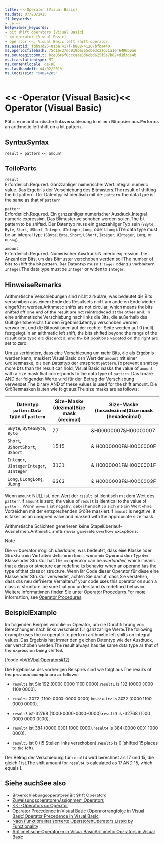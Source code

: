```yaml
---
title: <<-Operator (Visual Basic)
ms.date: 07/20/2015
f1_keywords:
- vb.<<
helpviewer_keywords:
- bit shift operators [Visual Basic]
- << operator [Visual Basic]
- operator <<, Visual Basic left shift operator
ms.assetid: fdb93d25-81ba-417f-b808-41207bfb8440
ms.openlocfilehash: 75c16c27dc919ba365cbe3c28c61a1e46496b0ae
ms.sourcegitcommit: bce0586f0cccaae6d6cbd625d5a7b824d1d3de4b
ms.translationtype: MT
ms.contentlocale: de-DE
ms.lasthandoff: 04/02/2019
ms.locfileid: "58824285"
---
```

# <a name="-operator-visual-basic"></a><span data-ttu-id="a5baf-102">\<\< -Operator (Visual Basic)</span><span class="sxs-lookup"><span data-stu-id="a5baf-102">\<\< Operator (Visual Basic)</span></span>
<span data-ttu-id="a5baf-103">Führt eine arithmetische linksverschiebung in einem Bitmuster aus.</span><span class="sxs-lookup"><span data-stu-id="a5baf-103">Performs an arithmetic left shift on a bit pattern.</span></span>  
  
## <a name="syntax"></a><span data-ttu-id="a5baf-104">Syntax</span><span class="sxs-lookup"><span data-stu-id="a5baf-104">Syntax</span></span>  
  
```  
result = pattern << amount  
```  
  
## <a name="parts"></a><span data-ttu-id="a5baf-105">Teile</span><span class="sxs-lookup"><span data-stu-id="a5baf-105">Parts</span></span>  
 `result`  
 <span data-ttu-id="a5baf-106">Erforderlich.</span><span class="sxs-lookup"><span data-stu-id="a5baf-106">Required.</span></span> <span data-ttu-id="a5baf-107">Ganzzahliger numerischer Wert.</span><span class="sxs-lookup"><span data-stu-id="a5baf-107">Integral numeric value.</span></span> <span data-ttu-id="a5baf-108">Das Ergebnis der Verschiebung des Bitmusters.</span><span class="sxs-lookup"><span data-stu-id="a5baf-108">The result of shifting the bit pattern.</span></span> <span data-ttu-id="a5baf-109">Der Datentyp ist identisch mit der `pattern`.</span><span class="sxs-lookup"><span data-stu-id="a5baf-109">The data type is the same as that of `pattern`.</span></span>  
  
 `pattern`  
 <span data-ttu-id="a5baf-110">Erforderlich.</span><span class="sxs-lookup"><span data-stu-id="a5baf-110">Required.</span></span> <span data-ttu-id="a5baf-111">Ein ganzzahliger numerischer Ausdruck.</span><span class="sxs-lookup"><span data-stu-id="a5baf-111">Integral numeric expression.</span></span> <span data-ttu-id="a5baf-112">Das Bitmuster verschoben werden sollen.</span><span class="sxs-lookup"><span data-stu-id="a5baf-112">The bit pattern to be shifted.</span></span> <span data-ttu-id="a5baf-113">Der Datentyp muss ein ganzzahliger Typ sein (`SByte`, `Byte`, `Short`, `UShort`, `Integer`, `UInteger`, `Long`, oder `ULong`).</span><span class="sxs-lookup"><span data-stu-id="a5baf-113">The data type must be an integral type (`SByte`, `Byte`, `Short`, `UShort`, `Integer`, `UInteger`, `Long`, or `ULong`).</span></span>  
  
 `amount`  
 <span data-ttu-id="a5baf-114">Erforderlich.</span><span class="sxs-lookup"><span data-stu-id="a5baf-114">Required.</span></span> <span data-ttu-id="a5baf-115">Numerischer Ausdruck.</span><span class="sxs-lookup"><span data-stu-id="a5baf-115">Numeric expression.</span></span> <span data-ttu-id="a5baf-116">Die Anzahl der Bits, um das Bitmuster verschoben werden soll.</span><span class="sxs-lookup"><span data-stu-id="a5baf-116">The number of bits to shift the bit pattern.</span></span> <span data-ttu-id="a5baf-117">Der Datentyp muss `Integer` oder zu verbreitern `Integer`.</span><span class="sxs-lookup"><span data-stu-id="a5baf-117">The data type must be `Integer` or widen to `Integer`.</span></span>  
  
## <a name="remarks"></a><span data-ttu-id="a5baf-118">Hinweise</span><span class="sxs-lookup"><span data-stu-id="a5baf-118">Remarks</span></span>  
 <span data-ttu-id="a5baf-119">Arithmetische Verschiebungen sind nicht zirkuläre, was bedeutet die Bits verschoben aus einem Ende des Resultsets nicht am anderen Ende wieder eingeführt werden.</span><span class="sxs-lookup"><span data-stu-id="a5baf-119">Arithmetic shifts are not circular, which means the bits shifted off one end of the result are not reintroduced at the other end.</span></span> <span data-ttu-id="a5baf-120">In eine arithmetische Verschiebung nach links die Bits, die außerhalb des Gültigkeitsbereichs für den Ergebnisdatentyp verschoben werden verworfen, und die Bitpositionen auf der rechten Seite werden auf 0 (null) festgelegt.</span><span class="sxs-lookup"><span data-stu-id="a5baf-120">In an arithmetic left shift, the bits shifted beyond the range of the result data type are discarded, and the bit positions vacated on the right are set to zero.</span></span>  
  
 <span data-ttu-id="a5baf-121">Um zu verhindern, dass eine Verschiebung um mehr Bits, die als Ergebnis werden kann, maskiert Visual Basic den Wert der `amount` mit einer Größenmaske, die den Datentyp der entspricht `pattern`.</span><span class="sxs-lookup"><span data-stu-id="a5baf-121">To prevent a shift by more bits than the result can hold, Visual Basic masks the value of `amount` with a size mask that corresponds to the data type of `pattern`.</span></span> <span data-ttu-id="a5baf-122">Das binäre AND der folgenden Werte wird für den Betrag der Verschiebung verwendet.</span><span class="sxs-lookup"><span data-stu-id="a5baf-122">The binary AND of these values is used for the shift amount.</span></span> <span data-ttu-id="a5baf-123">Die Größenmasken lauten wie folgt aus:</span><span class="sxs-lookup"><span data-stu-id="a5baf-123">The size masks are as follows:</span></span>  
  
|<span data-ttu-id="a5baf-124">Datentyp `pattern`</span><span class="sxs-lookup"><span data-stu-id="a5baf-124">Data type of `pattern`</span></span>|<span data-ttu-id="a5baf-125">Size-Maske (dezimal)</span><span class="sxs-lookup"><span data-stu-id="a5baf-125">Size mask (decimal)</span></span>|<span data-ttu-id="a5baf-126">Size-Maske (hexadezimal)</span><span class="sxs-lookup"><span data-stu-id="a5baf-126">Size mask (hexadecimal)</span></span>|  
|----------------------------|---------------------------|-------------------------------|  
|<span data-ttu-id="a5baf-127">`SByte`, `Byte`</span><span class="sxs-lookup"><span data-stu-id="a5baf-127">`SByte`, `Byte`</span></span>|<span data-ttu-id="a5baf-128">7</span><span class="sxs-lookup"><span data-stu-id="a5baf-128">7</span></span>|<span data-ttu-id="a5baf-129">&H00000007</span><span class="sxs-lookup"><span data-stu-id="a5baf-129">&H00000007</span></span>|  
|<span data-ttu-id="a5baf-130">`Short`, `UShort`</span><span class="sxs-lookup"><span data-stu-id="a5baf-130">`Short`, `UShort`</span></span>|<span data-ttu-id="a5baf-131">15</span><span class="sxs-lookup"><span data-stu-id="a5baf-131">15</span></span>|<span data-ttu-id="a5baf-132">&AMP; H0000000F</span><span class="sxs-lookup"><span data-stu-id="a5baf-132">&H0000000F</span></span>|  
|<span data-ttu-id="a5baf-133">`Integer`, `UInteger`</span><span class="sxs-lookup"><span data-stu-id="a5baf-133">`Integer`, `UInteger`</span></span>|<span data-ttu-id="a5baf-134">31</span><span class="sxs-lookup"><span data-stu-id="a5baf-134">31</span></span>|<span data-ttu-id="a5baf-135">&AMP; H0000001F</span><span class="sxs-lookup"><span data-stu-id="a5baf-135">&H0000001F</span></span>|  
|<span data-ttu-id="a5baf-136">`Long`, `ULong`</span><span class="sxs-lookup"><span data-stu-id="a5baf-136">`Long`, `ULong`</span></span>|<span data-ttu-id="a5baf-137">63</span><span class="sxs-lookup"><span data-stu-id="a5baf-137">63</span></span>|<span data-ttu-id="a5baf-138">&AMP; H0000003F</span><span class="sxs-lookup"><span data-stu-id="a5baf-138">&H0000003F</span></span>|  
  
 <span data-ttu-id="a5baf-139">Wenn `amount` NULL ist, den Wert der `result` ist identisch mit dem Wert des `pattern`.</span><span class="sxs-lookup"><span data-stu-id="a5baf-139">If `amount` is zero, the value of `result` is identical to the value of `pattern`.</span></span> <span data-ttu-id="a5baf-140">Wenn `amount` ist negativ, dabei handelt es sich als ein Wert ohne Vorzeichen mit der entsprechenden Größe maskiert.</span><span class="sxs-lookup"><span data-stu-id="a5baf-140">If `amount` is negative, it is taken as an unsigned value and masked with the appropriate size mask.</span></span>  
  
 <span data-ttu-id="a5baf-141">Arithmetische Schichten generieren keine Stapelüberlauf-Ausnahmen.</span><span class="sxs-lookup"><span data-stu-id="a5baf-141">Arithmetic shifts never generate overflow exceptions.</span></span>  
  
> [!NOTE]
>  <span data-ttu-id="a5baf-142">Die `<<` Operator möglich *überladen*, was bedeutet, dass eine Klasse oder Struktur sein Verhalten definieren kann, wenn ein Operand den Typ der Klasse oder Struktur hat.</span><span class="sxs-lookup"><span data-stu-id="a5baf-142">The `<<` operator can be *overloaded*, which means that a class or structure can redefine its behavior when an operand has the type of that class or structure.</span></span> <span data-ttu-id="a5baf-143">Wenn Ihr Code dieser Operator für diese eine Klasse oder Struktur verwendet, achten Sie darauf, dass Sie verstehen, dass das neu definierte Verhalten.</span><span class="sxs-lookup"><span data-stu-id="a5baf-143">If your code uses this operator on such a class or structure, be sure that you understand its redefined behavior.</span></span> <span data-ttu-id="a5baf-144">Weitere Informationen finden Sie unter [Operator Procedures](../../../visual-basic/programming-guide/language-features/procedures/operator-procedures.md).</span><span class="sxs-lookup"><span data-stu-id="a5baf-144">For more information, see [Operator Procedures](../../../visual-basic/programming-guide/language-features/procedures/operator-procedures.md).</span></span>  
  
## <a name="example"></a><span data-ttu-id="a5baf-145">Beispiel</span><span class="sxs-lookup"><span data-stu-id="a5baf-145">Example</span></span>  
 <span data-ttu-id="a5baf-146">Im folgenden Beispiel wird die `<<` Operator, um die Durchführung von Berechnungen nach links verschiebt für ganzzahlige Werte.</span><span class="sxs-lookup"><span data-stu-id="a5baf-146">The following example uses the `<<` operator to perform arithmetic left shifts on integral values.</span></span> <span data-ttu-id="a5baf-147">Das Ergebnis hat immer den gleichen Datentyp wie der Ausdruck, der verschoben werden.</span><span class="sxs-lookup"><span data-stu-id="a5baf-147">The result always has the same data type as that of the expression being shifted.</span></span>  
  
 [!code-vb[VbVbalrOperators#12](~/samples/snippets/visualbasic/VS_Snippets_VBCSharp/VbVbalrOperators/VB/Class1.vb#12)]  
  
 <span data-ttu-id="a5baf-148">Die Ergebnisse des vorherigen Beispiels sind wie folgt aus:</span><span class="sxs-lookup"><span data-stu-id="a5baf-148">The results of the previous example are as follows:</span></span>  
  
-   <span data-ttu-id="a5baf-149">`result1` ist Sie 192 (0000 0000 1100 0000).</span><span class="sxs-lookup"><span data-stu-id="a5baf-149">`result1` is 192 (0000 0000 1100 0000).</span></span>  
  
-   <span data-ttu-id="a5baf-150">`result2` 3072 (1100-0000-0000 0000) ist.</span><span class="sxs-lookup"><span data-stu-id="a5baf-150">`result2` is 3072 (0000 1100 0000 0000).</span></span>  
  
-   <span data-ttu-id="a5baf-151">`result3` ist-32768 (1000-0000-0000-0000).</span><span class="sxs-lookup"><span data-stu-id="a5baf-151">`result3` is -32768 (1000 0000 0000 0000).</span></span>  
  
-   <span data-ttu-id="a5baf-152">`result4` ist 384 (0000 0001 1000 0000).</span><span class="sxs-lookup"><span data-stu-id="a5baf-152">`result4` is 384 (0000 0001 1000 0000).</span></span>  
  
-   <span data-ttu-id="a5baf-153">`result5` ist 0 (15 Stellen links verschoben).</span><span class="sxs-lookup"><span data-stu-id="a5baf-153">`result5` is 0 (shifted 15 places to the left).</span></span>  
  
 <span data-ttu-id="a5baf-154">Der Betrag der Verschiebung für `result4` wird berechnet als 17 und 15, die gleich 1 ist.</span><span class="sxs-lookup"><span data-stu-id="a5baf-154">The shift amount for `result4` is calculated as 17 AND 15, which equals 1.</span></span>  
  
## <a name="see-also"></a><span data-ttu-id="a5baf-155">Siehe auch</span><span class="sxs-lookup"><span data-stu-id="a5baf-155">See also</span></span>

- [<span data-ttu-id="a5baf-156">Bitverschiebungsoperatoren</span><span class="sxs-lookup"><span data-stu-id="a5baf-156">Bit Shift Operators</span></span>](../../../visual-basic/language-reference/operators/bit-shift-operators.md)
- [<span data-ttu-id="a5baf-157">Zuweisungsoperatoren</span><span class="sxs-lookup"><span data-stu-id="a5baf-157">Assignment Operators</span></span>](../../../visual-basic/language-reference/operators/assignment-operators.md)
- [<span data-ttu-id="a5baf-158"><<=-Operator</span><span class="sxs-lookup"><span data-stu-id="a5baf-158"><<= Operator</span></span>](../../../visual-basic/language-reference/operators/left-shift-assignment-operator.md)
- [<span data-ttu-id="a5baf-159">Operator Precedence in Visual Basic (Operatorrangfolge in Visual Basic)</span><span class="sxs-lookup"><span data-stu-id="a5baf-159">Operator Precedence in Visual Basic</span></span>](../../../visual-basic/language-reference/operators/operator-precedence.md)
- [<span data-ttu-id="a5baf-160">Nach Funktionalität sortierte Operatoren</span><span class="sxs-lookup"><span data-stu-id="a5baf-160">Operators Listed by Functionality</span></span>](../../../visual-basic/language-reference/operators/operators-listed-by-functionality.md)
- [<span data-ttu-id="a5baf-161">Arithmetische Operatoren in Visual Basic</span><span class="sxs-lookup"><span data-stu-id="a5baf-161">Arithmetic Operators in Visual Basic</span></span>](../../../visual-basic/programming-guide/language-features/operators-and-expressions/arithmetic-operators.md)
